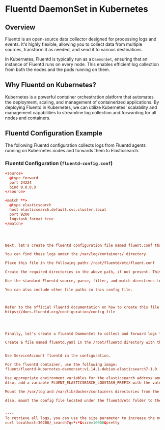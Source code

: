 # Fluentd DaemonSet in Kubernetes

## Overview

Fluentd is an open-source data collector designed for processing logs and events. It's highly flexible, allowing you to collect data from multiple sources, transform it as needed, and send it to various destinations. 

In Kubernetes, Fluentd is typically run as a `DaemonSet`, ensuring that an instance of Fluentd runs on every node. This enables efficient log collection from both the nodes and the pods running on them.

## Why Fluentd on Kubernetes?

Kubernetes is a powerful container orchestration platform that automates the deployment, scaling, and management of containerized applications. By deploying Fluentd in Kubernetes, we can utilize Kubernetes' scalability and management capabilities to streamline log collection and forwarding for all nodes and containers.

## Fluentd Configuration Example

The following Fluentd configuration collects logs from Fluentd agents running on Kubernetes nodes and forwards them to Elasticsearch.

### Fluentd Configuration (`fluentd-config.conf`)

```conf
<source>
  @type forward
  port 24224
  bind 0.0.0.0
</source>

<match **>
  @type elasticsearch
  host elasticsearch.default.svc.cluster.local
  port 9200
  logstash_format true
</match>




Next, let's create the fluentd configuration file named fluent.conf that ships logs created by the app container.

You can find these logs under the /var/log/containers/ directory.

Place this file in the following path: /root/fluentd/etc/fluent.conf

Create the required directories in the above path, if not present. This specific path will ensure that our custom configuration gets mounted to the pod.

Use the standard Fluentd source, parse, filter, and match directives to collect logs from all containers and forward them to Elasticsearch at elasticsearch.elastic-stack.svc.cluster.local on port 9200.

You can also include other file paths in this config file.



Refer to the official Fluentd documentation on how to create this file:
https://docs.fluentd.org/configuration/config-file




Finally, let's create a fluentd DaemonSet to collect and forward logs to Elasticsearch.

Create a file named fluentd.yaml in the /root/fluentd directory with the configuration for a DaemonSet named fluentd in the elastic-stack namespace.


Use ServiceAccount fluentd in the configuration.

For the fluentd container, use the following image:
fluent/fluentd-kubernetes-daemonset:v1.14.1-debian-elasticsearch7-1.0

Use appropriate environment variables for the elasticsearch address and port above.
Also, add a variable FLUENT_ELASTICSEARCH_LOGSTASH_PREFIX with the value fluentd.

Mount the /var/log and /var/lib/docker/containers directories from the host to the pods, with the /var/lib/docker/containers directory mounted as read-only.

Also, mount the config file located under the fluentd/etc folder to the pod.


----
To retrieve all logs, you can use the size parameter to increase the number of documents returned or use the scroll API for large result sets:
curl localhost:30200/_search?q=*:*&size=10000&pretty






